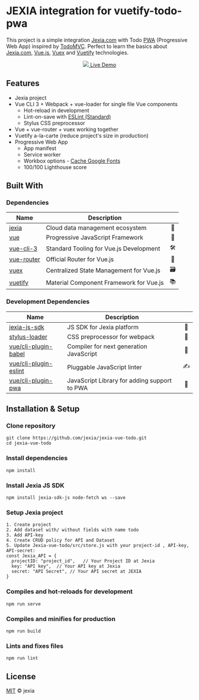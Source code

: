 
# JEXIA integration for vuetify-todo-pwa
This project is a simple integration [Jexia.com] with Todo [PWA] (Progressive Web App) inspired by [TodoMVC]. Perfect to learn the basics about [Jexia.com], [Vue.js], [Vuex] and [Vuetify] technologies.

[Jexia.com]: https://jexia.com
[PWA]: https://developers.google.com/web/progressive-web-apps
[TodoMVC]: http://todomvc.com
[Vue.js]: https://vuejs.org
[Vuex]: https://vuex.vuejs.org
[Vuetify]: https://vuetifyjs.com

<p align="center">
  <a href="https://vuetifytodo.davidgaroro.es" target="_blank" rel="noopener">
    <img src="https://vuetifytodo.davidgaroro.es/github/app.png">
    Live Demo
  </a>
</p>

## Features
 - Jexia project 
 - Vue CLI 3 + Webpack + vue-loader for single file Vue components
	-  Hot-reload in development
	-  Lint-on-save with [ESLint (Standard)](https://github.com/standard/eslint-config-standard)
	-  Stylus CSS preprocessor
 - Vue + vue-router + vuex working together
 - Vuetify a-la-carte (reduce project's size  in production)
 - Progressive Web App
	- App manifest
	- Service worker
	- Workbox options - [Cache Google Fonts]
	- 100/100 Lighthouse score

[Cache Google Fonts]: https://developers.google.com/web/tools/workbox/guides/common-recipes#google_fonts

## Built With
### Dependencies
| Name| Description | |
|--|--|:--:| 
|[jexia]|Cloud data management ecosystem|🖖
|[vue]|Progressive JavaScript Framework|🖖
|[vue-cli-3]|️Standard Tooling for Vue.js Development|🛠️
|[vue-router]|Official Router for Vue.js|🚦
|[vuex]|️Centralized State Management for Vue.js|🗃️
|[vuetify]|️Material Component Framework for Vue.js|📚

[jexia]: https://jexia.com
[vue]: https://vuejs.org
[vue-router]: https://router.vuejs.org
[vue-cli-3]: https://cli.vuejs.org
[vuex]: https://vuex.vuejs.org
[vuetify]: https://vuetifyjs.com

### Development Dependencies
| Name| Description | |
|--|--|:--:| 
|[jexia-js-sdk]|JS SDK for Jexia platform|🎨
|[stylus-loader]|CSS preprocessor for webpack|🎨
|[vue/cli-plugin-babel]|Compiler for next generation JavaScript|🐠
|[vue/cli-plugin-eslint]|Pluggable JavaScript linter|✍️
|[vue/cli-plugin-pwa]|JavaScript Library for adding support to PWA|📱

[jexia-js-sdk]: https://www.npmjs.com/package/jexia-sdk-js
[stylus-loader]: https://github.com/shama/stylus-loader
[vue/cli-plugin-babel]: https://github.com/vuejs/vue-cli/tree/dev/packages/%40vue/cli-plugin-babel
[vue/cli-plugin-eslint]: https://github.com/vuejs/vue-cli/tree/dev/packages/%40vue/cli-plugin-eslint
[vue/cli-plugin-pwa]: https://github.com/vuejs/vue-cli/tree/dev/packages/%40vue/cli-plugin-pwa

## Installation & Setup
### Clone repository
```
git clone https://github.com/jexia/jexia-vue-todo.git
cd jexia-vue-todo
```

### Install dependencies
```
npm install
```
### Install Jexia JS SDK
```
npm install jexia-sdk-js node-fetch ws --save
```
### Setup Jexia project
```
1. Create project
2. Add dataset with/ without fields with name todo
3. Add API-key
4. Create CRUD policy for API and Dataset
5. Update Jexia-vue-todo/src/store.js with your project-id , API-key, API-secret:
const Jexia_API = {
  projectID: "project_id",   // Your Project ID at Jexia
  key: "API key",  // Your API key at Jexia
  secret: "API Secret", // Your API secret at JEXIA
}
```

### Compiles and hot-reloads for development
```
npm run serve
```

### Compiles and minifies for production
```
npm run build
```

### Lints and fixes files
```
npm run lint
```
## License
[MIT](./LICENSE) &copy; jexia
